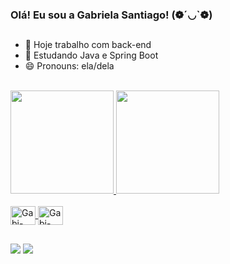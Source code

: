 ### Olá! Eu sou a Gabriela Santiago! (❁´◡`❁)

##
- 🔭 Hoje trabalho com back-end
- 🌱 Estudando Java e Spring Boot
- 😄 Pronouns: ela/dela
<br/>
<div>
  <a href="https://www.linkedin.com/in/gabriela-santiago-9a854a17b/">
  <img height="165em" src="https://github-readme-stats.vercel.app/api?username=GabrielaSantiago31&show_icons=true&theme=onedark&include_all_commits-true&count_private-true"/>
  <img height="165em" src="https://github-readme-stats.vercel.app/api/top-langs/?username=GabrielaSantiago31&layout=compact&langs_count=16&theme=onedark"/>
</div>
<br/>
<div>
  <img align="center" alt="Gabi-Java" height="30" width="40" src="https://cdn.jsdelivr.net/gh/devicons/devicon/icons/java/java-original.svg" />
  <img align="center" alt="Gabi-Python" height="30" width="40" src="https://cdn.jsdelivr.net/gh/devicons/devicon/icons/python/python-original.svg" />
</div>

##

<div>
   <a href = "mailto:gabrielas.santiago2@gmail.com"><img src="https://img.shields.io/badge/-Gmail-%23333?style=for-the-badge&logo=gmail&logoColor=white" target="_blank"></a>
   <a href="https://www.linkedin.com/in/gabriela-santiago-9a854a17b/" target="_blank"><img src="https://img.shields.io/badge/-LinkedIn-%230077B5?style=for-the-badge&logo=linkedin&logoColor=white" target="_blank"></a> 
</div>

